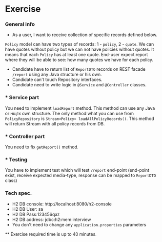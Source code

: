 # Exercise
### General info
- As a user, I want to receive collection of specific records defined below.

`Policy` model can have two types of records: 1 - `policy`, 2 - `quote`. We can have quotes without policy but we can not have policies without quotes.
It means that each `Policy` has at least one quote. End-user expect report where they will be able to see: how many quotes we have for each policy.

* Candidate have to return list of `ReportDTO` records on REST facade `/report` using any Java structure or his own.
* Candidate can't touch Repository interfaces.
* Candidate need to write logic in `@Service` and `@Controller` classes.


### * Service part
You need to implement `loadReport` method. This method can use any Java or нщгк own structure. The only method what you can use from `PolicyRepository` is `Stream<Policy> loadAllPolicyRecords()`. This method will return Stream with all policy records from DB.

### * Controller part
You need to fix `getReport()` method.

### * Testing
You have to implement test which will test `/report` end-point (end-point exist, receive expected media-type, response can be mapped to `ReportDTO` class)

### Tech spec.
- H2 DB console: http://localhost:8080/h2-console
- H2 DB User: sa
- H2 DB Pass:123456qaz
- H2 DB address: jdbc:h2:mem:interview
- You don't need to change any `application.properties` parameters

** Exercise required time is up to 40 minutes.
